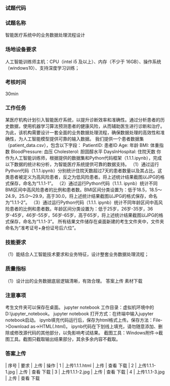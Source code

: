 ### 试题代码
### 试题名称
智能医疗系统中的业务数据处理流程设计
### 场地设备要求
人工智能训练师主机：CPU（intel i5 及以上）、内存（不少于 16GB）、操作系统（windows10）、支持深度学习训练；
### 考核时间
30min
### 工作任务
某医疗机构计划引入智能医疗系统，以提升诊断效率和准确性。通过分析患者的历史数据，使用机器学习算法预测患者的健康风险，从而辅助医生进行诊断和治疗。为此，该机构需要设计一套全面的业务数据处理流程，确保数据处理的高效性和准确性，为人工智能模型提供可靠的输入数据。
我们提供一个患者数据集（patient_data.csv），包含以下字段：
PatientID: 患者ID
Age: 年龄
BMI: 体重指数
BloodPressure: 血压
Cholesterol: 胆固醇水平
DaysInHospital: 住院天数
你作为人工智能训练师，根据提供的数据集和Python代码框架（1.1.1.ipynb），完成以下数据的统计和分析，为智能医疗系统提供可靠的数据支持。
（1）通过运行Python代码（1.1.1.ipynb）分别统计住院天数超过7天的患者数量以及其占比。这类患者被定义为高风险患者，反之为低风险患者。将上述统计结果截图以JPG的格式保存，命名为“1.1.1-1”。
（2）通过运行Python代码（1.1.1. ipynb）统计不同BMI区间中高风险患者的比例和患者数。BMI区间分类设置为：低于18.5，18.5～24.9，25.0～29.9，高于30.0，将上述统计结果截图以JPG的格式保存，命名为“1.1.1-2”。
（3）通过运行Python代码（1.1.1. ipynb）统计不同年龄区间中高风险患者的比例和患者数。年龄区间分类设置为：低于25岁，26岁-35岁，36岁-45岁，46岁-55岁，56岁-65岁，高于65岁，将上述统计结果截图以JPG的格式保存，命名为“1.1.1-3”。
所有结果文件储存在桌面新建的考生文件夹中，文件夹命名为“准考证号+身份证号后六位”。
### 技能要求
（1）能结合人工智能技术要求和业务特征，设计整套业务数据处理流程；
### 质量指标
（1）设计出的业务数据底层逻辑清晰，有效合理。
答案上传 素材下载
### 注意事项
考生文件夹可以保存在桌面。
jupyter notebook 工作目录：虚拟机环境中的D:\jupyter_notebook。
jupyter notebook 打开方式：在终端中输入jupyter notebook启动。
ipynb填充代码运行后，保存为html格式上传。保存方法：File->Download as->HTML(.html)。
ipynb代码在下划线上填充，请勿随意添加、删除或修改源代码的其他部分，以免影响考试结果。
截图工具：Windows附件->截图工具。截图只截取输出结果部分，其余多余内容不截取。
### 答案上传
| 
序号 
| 要求 
| 上传 
| 操作 
| 1 
| 上传1.1.1.html 
| 上传 
| 查看 下载 
| 2 
| 上传1.1.1-1.jpg 
| 上传 
| 查看 下载 
| 3 
| 上传1.1.1-2.jpg 
| 上传 
| 查看 下载 
| 4 
| 上传1.1.1-3.jpg 
| 上传 
| 查看 下载